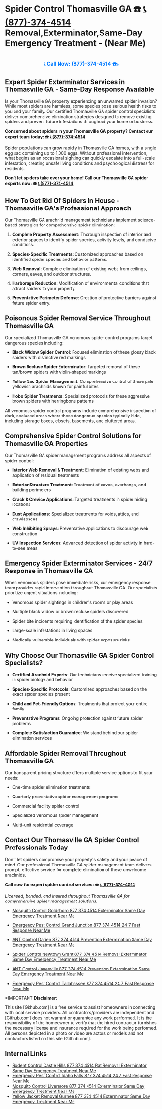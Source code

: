 # Spider Control Thomasville GA ☎️ [📞 (877)-374-4514](https://pest-control-4514.netlify.app) Removal,Exterminator,Same-Day Emergency Treatment - (Near Me)
# 

<p align="center" style="font-size: 1.2em; font-weight: bold; margin: 20px 0;">
  <a href="https://pest-control-4514.netlify.app" target="_blank" style="color: #007BFF; text-decoration: none;">📞 Call Now: (877)-374-4514 ☎️💧</a>
</p>

## Expert Spider Exterminator Services in Thomasville GA - Same-Day Response Available

Is your Thomasville GA property experiencing an unwanted spider invasion? While most spiders are harmless, some species pose serious health risks to you and your family. Our certified Thomasville GA spider control specialists deliver comprehensive elimination strategies designed to remove existing spiders and prevent future infestations throughout your home or business.

**Concerned about spiders in your Thomasville GA property? Contact our expert team today: ☎️ [📞 (877)-374-4514](https://pest-control-4514.netlify.app)**

Spider populations can grow rapidly in Thomasville GA homes, with a single egg sac containing up to 1,000 eggs. Without professional intervention, what begins as an occasional sighting can quickly escalate into a full-scale infestation, creating unsafe living conditions and psychological distress for residents.

**Don't let spiders take over your home! Call our Thomasville GA spider experts now: ☎️ [📞 (877)-374-4514](https://pest-control-4514.netlify.app)**

## How To Get Rid Of Spiders In House - Thomasville GA's Professional Approach

Our Thomasville GA arachnid management technicians implement science-based strategies for comprehensive spider elimination:

1. **Complete Property Assessment**: Thorough inspection of interior and exterior spaces to identify spider species, activity levels, and conducive conditions.

2. **Species-Specific Treatments**: Customized approaches based on identified spider species and behavior patterns.

3. **Web Removal**: Complete elimination of existing webs from ceilings, corners, eaves, and outdoor structures.

4. **Harborage Reduction**: Modification of environmental conditions that attract spiders to your property.

5. **Preventative Perimeter Defense**: Creation of protective barriers against future spider entry.

## Poisonous Spider Removal Service Throughout Thomasville GA

Our specialized Thomasville GA venomous spider control programs target dangerous species including:

- **Black Widow Spider Control**: Focused elimination of these glossy black spiders with distinctive red markings

- **Brown Recluse Spider Exterminator**: Targeted removal of these tan/brown spiders with violin-shaped markings

- **Yellow Sac Spider Management**: Comprehensive control of these pale yellowish arachnids known for painful bites

- **Hobo Spider Treatments**: Specialized protocols for these aggressive brown spiders with herringbone patterns

All venomous spider control programs include comprehensive inspection of dark, secluded areas where these dangerous species typically hide, including storage boxes, closets, basements, and cluttered areas.

## Comprehensive Spider Control Solutions for Thomasville GA Properties

Our Thomasville GA spider management programs address all aspects of spider control:

- **Interior Web Removal & Treatment**: Elimination of existing webs and application of residual treatments

- **Exterior Structure Treatment**: Treatment of eaves, overhangs, and building perimeters

- **Crack & Crevice Applications**: Targeted treatments in spider hiding locations

- **Dust Applications**: Specialized treatments for voids, attics, and crawlspaces

- **Web Inhibiting Sprays**: Preventative applications to discourage web construction

- **UV Inspection Services**: Advanced detection of spider activity in hard-to-see areas

## Emergency Spider Exterminator Services - 24/7 Response in Thomasville GA

When venomous spiders pose immediate risks, our emergency response team provides rapid intervention throughout Thomasville GA. Our specialists prioritize urgent situations including:

- Venomous spider sightings in children's rooms or play areas

- Multiple black widow or brown recluse spiders discovered

- Spider bite incidents requiring identification of the spider species

- Large-scale infestations in living spaces

- Medically vulnerable individuals with spider exposure risks

## Why Choose Our Thomasville GA Spider Control Specialists?

- **Certified Arachnid Experts**: Our technicians receive specialized training in spider biology and behavior

- **Species-Specific Protocols**: Customized approaches based on the exact spider species present

- **Child and Pet-Friendly Options**: Treatments that protect your entire family

- **Preventative Programs**: Ongoing protection against future spider problems

- **Complete Satisfaction Guarantee**: We stand behind our spider elimination services

## Affordable Spider Removal Throughout Thomasville GA

Our transparent pricing structure offers multiple service options to fit your needs:

- One-time spider elimination treatments

- Quarterly preventative spider management programs

- Commercial facility spider control

- Specialized venomous spider management

- Multi-unit residential coverage

## Contact Our Thomasville GA Spider Control Professionals Today

Don't let spiders compromise your property's safety and your peace of mind. Our professional Thomasville GA spider management team delivers prompt, effective service for complete elimination of these unwelcome arachnids.

**Call now for expert spider control services: ☎️ [📞 (877)-374-4514](https://pest-control-4514.netlify.app)**

*Licensed, bonded, and insured throughout Thomasville GA for comprehensive spider management solutions.*


- [Mosquito Control Goldsboro 877 374 4514 Exterminator Same Day Emergency Treatment Near Me](https://github.com/allyoucaneatsushiin/pest-control/blob/main/Mosquito-Control-Goldsboro-877-374-4514-Exterminator-Same-Day-Emergency-Treatment-Near-Me.md)
- [Emergency Pest Control Grand Junction 877 374 4514 24 7 Fast Response Near Me](https://github.com/allyoucaneatsushiin/pest-control/blob/main/Emergency-Pest-Control-Grand-Junction-877-374-4514-24-7-Fast-Response-Near-Me.md)
- [ANT Control Darien 877 374 4514 Prevention Extermination Same Day Emergency Treatment Near Me](https://github.com/allyoucaneatsushiin/pest-control/blob/main/ANT-Control-Darien-877-374-4514-Prevention-Extermination-Same-Day-Emergency-Treatment-Near-Me.md)


- [Spider Control Newtown Grant 877 374 4514 Removal Exterminator Same Day Emergency Treatment Near Me](https://github.com/allyoucaneatsushiin/pest-control/blob/main/Spider-Control-Newtown-Grant-877-374-4514-Removal-Exterminator-Same-Day-Emergency-Treatment-Near-Me.md)
- [ANT Control Janesville 877 374 4514 Prevention Extermination Same Day Emergency Treatment Near Me](https://github.com/allyoucaneatsushiin/pest-control/blob/main/ANT-Control-Janesville-877-374-4514-Prevention-Extermination-Same-Day-Emergency-Treatment-Near-Me.md)
- [Emergency Pest Control Tallahassee 877 374 4514 24 7 Fast Response Near Me](https://github.com/allyoucaneatsushiin/pest-control/blob/main/Emergency-Pest-Control-Tallahassee-877-374-4514-24-7-Fast-Response-Near-Me.md)


*IMPORTANT **Disclaimer:**  

This site [Github.com] is a free service to assist homeowners in connecting with local service providers. All contractors/providers are independent and [Github.com] does not warrant or guarantee any work performed. It is the responsibility of the homeowner to verify that the hired contractor furnishes the necessary license and insurance required for the work being performed. All persons depicted in a photo or video are actors or models and not contractors listed on this site [Github.com].


## Internal Links
- [Rodent Control Castle Hills 877 374 4514 Rat Removal Exterminator Same Day Emergency Treatment Near Me](https://github.com/allyoucaneatsushiin/pest-control/blob/main/Rodent-Control-Castle-Hills-877-374-4514-Rat-Removal-Exterminator-Same-Day-Emergency-Treatment-Near-Me.md)
- [Emergency Pest Control Idaho Falls 877 374 4514 24 7 Fast Response Near Me](https://github.com/allyoucaneatsushiin/pest-control/blob/main/Emergency-Pest-Control-Idaho-Falls-877-374-4514-24-7-Fast-Response-Near-Me.md)
- [Mosquito Control Livermore 877 374 4514 Exterminator Same Day Emergency Treatment Near Me](https://github.com/allyoucaneatsushiin/pest-control/blob/main/Mosquito-Control-Livermore-877-374-4514-Exterminator-Same-Day-Emergency-Treatment-Near-Me.md)
- [Yellow Jacket Removal Gurnee 877 374 4514 Exterminator Same Day Emergency Treatment Near Me](https://github.com/allyoucaneatsushiin/pest-control/blob/main/Yellow-Jacket-Removal-Gurnee-877-374-4514-Exterminator-Same-Day-Emergency-Treatment-Near-Me.md)
